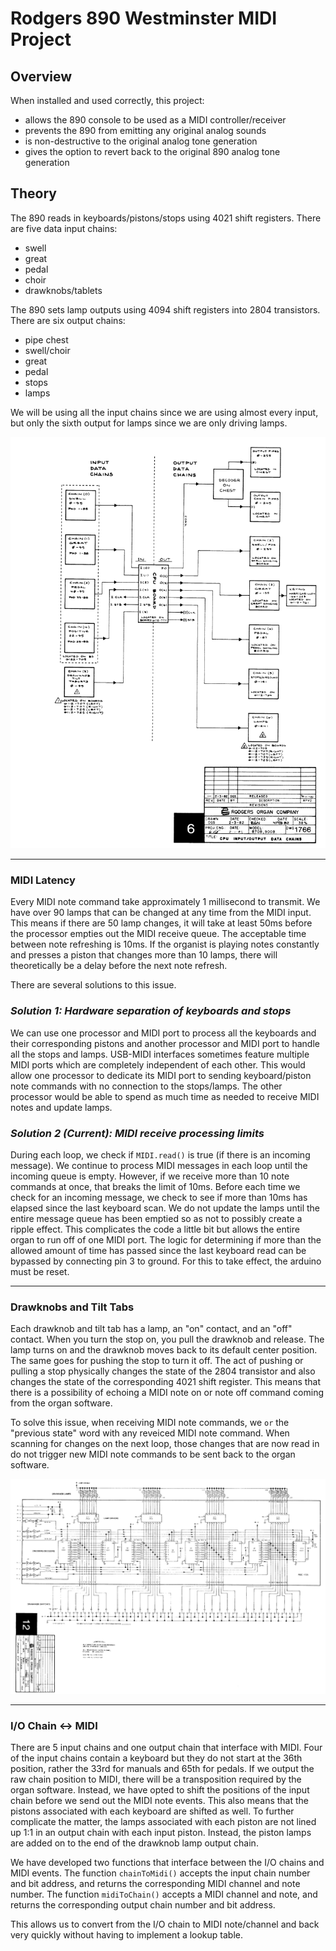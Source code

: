 # Rodgers 890 Westminster MIDI Project

## Overview 

When installed and used correctly, this project:

- allows the 890 console to be used as a MIDI controller/receiver
- prevents the 890 from emitting any original analog sounds
- is non-destructive to the original analog tone generation
- gives the option to revert back to the original 890 analog tone generation

## Theory

The 890 reads in keyboards/pistons/stops using 4021 shift registers.
There are five data input chains:
- swell
- great
- pedal
- choir
- drawknobs/tablets

The 890 sets lamp outputs using 4094 shift registers into 2804 transistors.
There are six output chains:
- pipe chest
- swell/choir
- great
- pedal
- stops
- lamps


We will be using all the input chains since we are using almost every input, but only the sixth output for lamps since we are only driving lamps.


![Data chains](dataChains.png)

---
### MIDI Latency

Every MIDI note command take approximately 1 millisecond to transmit.
We have over 90 lamps that can be changed at any time from the MIDI input.
This means if there are 50 lamp changes, it will take at least 50ms before the processor empties out the MIDI receive queue.
The acceptable time between note refreshing is 10ms.
If the organist is playing notes constantly and presses a piston that changes more than 10 lamps, there will theoretically be a delay before the next note refresh.

There are several solutions to this issue.

### *Solution 1: Hardware separation of keyboards and stops*

We can use one processor and MIDI port to process all the keyboards and their corresponding pistons and another processor and MIDI port to handle all the stops and lamps.
USB-MIDI interfaces sometimes feature multiple MIDI ports which are completely independent of each other.
This would allow one processor to dedicate its MIDI port to sending keyboard/piston note commands with no connection to the stops/lamps.
The other processor would be able to spend as much time as needed to receive MIDI notes and update lamps.

### *Solution 2 (**Current**): MIDI receive processing limits*

During each loop, we check if `MIDI.read()` is true (if there is an incoming message).
We continue to process MIDI messages in each loop until the incoming queue is empty.
However, if we receive more than 10 note commands at once, that breaks the limit of 10ms.
Before each time we check for an incoming message, we check to see if more than 10ms has elapsed since the last keyboard scan.
We do not update the lamps until the entire message queue has been emptied so as not to possibly create a ripple effect.
This complicates the code a little bit but allows the entire organ to run off of one MIDI port.
The logic for determining if more than the allowed amount of time has passed since the last keyboard read can be bypassed by connecting pin 3 to ground. For this to take effect, the arduino must be reset.

---
### Drawknobs and Tilt Tabs

Each drawknob and tilt tab has a lamp, an "on" contact, and an "off" contact.
When you turn the stop on, you pull the drawknob and release.
The lamp turns on and the drawknob moves back to its default center position.
The same goes for pushing the stop to turn it off.
The act of pushing or pulling a stop physically changes the state of the 2804 transistor and also changes the state of the corresponding 4021 shift register.
This means that there is a possibility of echoing a MIDI note on or note off command coming from the organ software.

To solve this issue, when receiving MIDI note commands, we `or` the "previous state" word with any reveiced MIDI note command. When scanning for changes on the next loop, those changes that are now read in do not trigger new MIDI note commands to be sent back to the organ software.

![Stop driver](stopDriver.png)

---
### I/O Chain <-> MIDI

There are 5 input chains and one output chain that interface with MIDI. Four of the input chains contain a keyboard but they do not start at the 36th position, rather the 33rd for manuals and 65th for pedals.
If we output the raw chain position to MIDI, there will be a transposition required by the organ software.
Instead, we have opted to shift the positions of the input chain before we send out the MIDI note events.
This also means that the pistons associated with each keyboard are shifted as well.
To further complicate the matter, the lamps associated with each piston are not lined up 1:1 in an output chain with each input piston.
Instead, the piston lamps are added on to the end of the drawknob lamp output chain.

We have developed two functions that interface between the I/O chains and MIDI events.
The function `chainToMidi()` accepts the input chain number and bit address, and returns the corresponding MIDI channel and note number.
The function `midiToChain()` accepts a MIDI channel and note, and returns the corresponding output chain number and bit address.

This allows us to convert from the I/O chain to MIDI note/channel and back very quickly without having to implement a lookup table.
